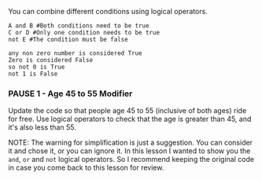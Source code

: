 You can combine different conditions using logical operators.

```
A and B #Both conditions need to be true
C or D #Only one condition needs to be true
not E #The condition must be false

any non zero number is considered True
Zero is considered False
so not 0 is True
not 1 is False

```

### PAUSE 1 - Age 45 to 55 Modifier
Update the code so that people age 45 to 55 (inclusive of both ages) ride for free.
Use logical operators to check that the age is greater than 45, and it's also less than 55.

NOTE: The warning for simplification is just a suggestion. You can consider it and chose it, or you can ignore it. In this lesson I wanted to show you the `and`, `or` and `not` logical operators. So I recommend keeping the original code in case you come back to this lesson for review.


